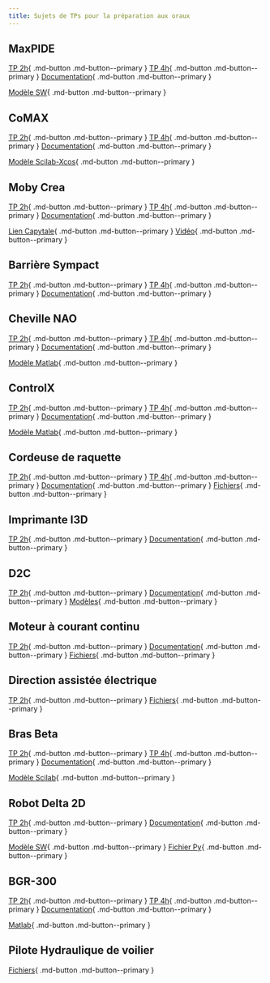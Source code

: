 ```yaml
---
title: Sujets de TPs pour la préparation aux oraux
---
```


[comment]: <> (Page manuelle)


## MaxPIDE

[TP 2h](https://github.com/xpessoles/PSI_Preparation_Oral/raw/main/TPs_2024/11_MaxPID/11_MaxPID_2h.pdf){ .md-button .md-button--primary }
[TP 4h](https://github.com/xpessoles/PSI_Preparation_Oral/raw/main/TPs_2024/11_MaxPID/11_MaxPID_4h.pdf){ .md-button .md-button--primary }
[Documentation](https://github.com/xpessoles/TP_Documents_PSI/raw/master/11_MaxpidE/11_MaxPIDE_Documentation.pdf){ .md-button .md-button--primary }

[Modèle SW](https://github.com/xpessoles/TP_Documents_PSI/raw/master/11_MaxpidE/Maxpid-V2_SolidWorks_V1.zip){ .md-button .md-button--primary }


[comment]: <>  (Plateforme 6 axes)

## CoMAX

[TP 2h](https://github.com/xpessoles/PSI_Preparation_Oral/raw/main/TPs_2024/04_CoMAX/04_CoMAX_2h.pdf){ .md-button .md-button--primary }
[TP 4h](https://github.com/xpessoles/PSI_Preparation_Oral/raw/main/TPs_2024/04_CoMAX/04_CoMAX_4h.pdf){ .md-button .md-button--primary }
[Documentation](https://github.com/xpessoles/TP_Documents_PSI/raw/master/04_CoMAX/04_Comax_Documentation.pdf){ .md-button .md-button--primary }

[Modèle Scilab-Xcos](https://github.com/xpessoles/TP_Documents_PSI/raw/master/04_CoMAX/04_CoMAX_XCOS.zip){ .md-button .md-button--primary }

## Moby Crea

[TP 2h](https://github.com/xpessoles/PSI_Preparation_Oral/raw/main/TPs_2024/13_Moby_Crea/13_Moby_Crea_2h.pdf){ .md-button .md-button--primary } 
[TP 4h](https://github.com/xpessoles/PSI_Preparation_Oral/raw/main/TPs_2024/xx_xx/xx_4h.pdf){ .md-button .md-button--primary }
[Documentation](https://github.com/xpessoles/TP_Documents_PSI/raw/master/13_Moby_Crea/13_Documentation_Moby.pdf){ .md-button .md-button--primary }

[Lien Capytale](https://capytale2.ac-paris.fr/web/c/11e1-3612495){ .md-button .md-button--primary }
[Vidéo](https://github.com/xpessoles/TP_Sujets/raw/main/04_ResolutionCinematique/13_04_01/13_04_01_CarRide.mp4){ .md-button .md-button--primary }


[comment]: <>  (Robot à câbles RC4)

## Barrière Sympact

[TP 2h](https://github.com/xpessoles/PSI_Preparation_Oral/raw/main/TPs_2024/19_Sympact/19_Sympact_2h.pdf){ .md-button .md-button--primary } 
[TP 4h](https://github.com/xpessoles/PSI_Preparation_Oral/raw/main/TPs_2024/xx_xx/xx_4h.pdf){ .md-button .md-button--primary }
[Documentation](https://github.com/xpessoles/TP_Documents_PSI/raw/master/19_Sympact/19_Documentation_Sympact.pdf){ .md-button .md-button--primary }

## Cheville NAO

[TP 2h](https://github.com/xpessoles/PSI_Preparation_Oral/raw/main/TPs_2024/03_ChevilleNAO/03_ChevilleNAO_2h.pdf){ .md-button .md-button--primary } 
[TP 4h](https://github.com/xpessoles/PSI_Preparation_Oral/raw/main/TPs_2024/03_ChevilleNAO/03_ChevilleNAO_4h.pdf){ .md-button .md-button--primary }
[Documentation](https://github.com/xpessoles/TP_Documents_PSI/raw/master/03_ChevilleNAO/03_Documentation_ChevilleNAO.pdf){ .md-button .md-button--primary }

[Modèle Matlab](https://github.com/xpessoles/TP_Documents_PSI/raw/master/03_ChevilleNAO/03_ChevilleNAO_Matlab.zip){ .md-button .md-button--primary }


## ControlX
[TP 2h](https://github.com/xpessoles/PSI_Preparation_Oral/raw/main/TPs_2024/05_ControlX/05_ControlX_2h.pdf){ .md-button .md-button--primary } 
[TP 4h](https://github.com/xpessoles/PSI_Preparation_Oral/raw/main/TPs_2024/05_ControlX/05_ControlX_4h.pdf){ .md-button .md-button--primary }
[Documentation](https://github.com/xpessoles/TP_Documents_PSI/raw/master/05_ControlX/05_ControlX_Documentation.pdf){ .md-button .md-button--primary }

[Modèle Matlab](https://github.com/xpessoles/TP_Documents_PSI/raw/master/05_ControlX/05_ControlX_Matlab.zip){ .md-button .md-button--primary }


## Cordeuse de raquette
[TP 2h](https://github.com/xpessoles/PSI_Preparation_Oral/raw/main/TPs_2024/06_Cordeuse/Cordeuse_Sujet.pdf){ .md-button .md-button--primary } 
[TP 4h](https://github.com/xpessoles/PSI_Preparation_Oral/raw/main/TPs_2024/06_Cordeuse/06_Cordeuse_4h.pdf){ .md-button .md-button--primary }
[Documentation](https://github.com/xpessoles/TP_Documents_PSI/raw/master/06_Cordeuse/Documentation_Cordeuse_V2.pdf){ .md-button .md-button--primary }
[Fichiers](https://github.com/xpessoles/TP_Documents_PSI/raw/master/06_Cordeuse/06_Cordeuse.zip){ .md-button .md-button--primary }

## Imprimante I3D
[TP 2h](https://github.com/xpessoles/PSI_Preparation_Oral/raw/main/TPs_2024/22_I3D/22_I3D_2h.pdf){ .md-button .md-button--primary } 
[Documentation](https://github.com/xpessoles/TP_Documents_PSI/raw/master/22_ImprimanteI3D/22_ImprimanteI3D_Documentation.pdf){ .md-button .md-button--primary }

## D2C
[TP 2h](https://github.com/xpessoles/PSI_Preparation_Oral/raw/main/TPs_2024/08_Drone_D2C/D2C_SED_Sujet.pdf){ .md-button .md-button--primary } 
[Documentation](https://github.com/xpessoles/PSI_Preparation_Oral/raw/main/TPs_2024/08_Drone_D2C/Documentation_DroneD2C_V3.pdf){ .md-button .md-button--primary }
[Modèles](https://github.com/xpessoles/PSI_Preparation_Oral/raw/main/TPs_2024/08_Drone_D2C/Modeles.zip){ .md-button .md-button--primary }


## Moteur à courant continu
[TP 2h](https://github.com/xpessoles/PSI_Preparation_Oral/raw/main/TPs_2024/12_MoteurMCC/12_MoteurCC_2h.pdf){ .md-button .md-button--primary } 
[Documentation](https://github.com/xpessoles/TP_Documents_PSI/raw/master/12_MoteurCC_3Sigma/12_MoteurCC_DocumentsRessources.pdf){ .md-button .md-button--primary }
[Fichiers](https://github.com/xpessoles/PSI_Preparation_Oral/raw/main/TPs_2024/12_MoteurMCC/CommandePWM_Mesure.slx){ .md-button .md-button--primary }


## Direction assistée électrique
[TP 2h](https://github.com/xpessoles/PSI_Preparation_Oral/raw/main/TPs_2024/07_DAE/DAE_Sujet.pdf){ .md-button .md-button--primary } 
[Fichiers](https://github.com/xpessoles/PSI_Preparation_Oral/raw/main/TPs_2024/07_DAE/DAE_Eleves.zip){ .md-button .md-button--primary } 

## Bras Beta
[TP 2h](https://github.com/xpessoles/PSI_Preparation_Oral/raw/main/TPs_2024/02_BrasBeta/02_BrasBeta_2h.pdf){ .md-button .md-button--primary } 
[TP 4h](https://github.com/xpessoles/PSI_Preparation_Oral/raw/main/TPs_2024/02_BrasBeta/02_BrasBeta_4h.pdf){ .md-button .md-button--primary }
[Documentation](https://github.com/xpessoles/TP_Documents_PSI/raw/master/02_BrasBeta/02_BrasBeta_Documentation.pdf){ .md-button .md-button--primary }

[Modèle Scilab](https://github.com/xpessoles/TP_Documents_PSI/raw/master/02_BrasBeta/02_BrasBeta_Xcos.zip){ .md-button .md-button--primary }


## Robot Delta 2D
[TP 2h](https://github.com/xpessoles/PSI_Preparation_Oral/raw/main/TPs_2024/17_RobotDelta2D/17_RobotDelta2D_2h.pdf){ .md-button .md-button--primary } 
[Documentation](https://github.com/xpessoles/TP_Documents_PSI/raw/master/17_RobotDelta2D/17_RobotDelta2D_Documentation.pdf){ .md-button .md-button--primary }

[Modèle SW](https://github.com/xpessoles/PSI_Preparation_Oral/raw/main/TPs_2024/17_RobotDelta2D/17_RobotDelta2D_SW.zip){ .md-button .md-button--primary } 
[Fichier Py](https://github.com/xpessoles/PSI_Preparation_Oral/raw/main/TPs_2024/17_RobotDelta2D/DeplacementVertPas10mm_API.py){ .md-button .md-button--primary } 

## BGR-300
[TP 2h](https://github.com/xpessoles/PSI_Preparation_Oral/raw/main/TPs_2024/01_BGR-300/01_BGR-300_Sujet_2h.pdf){ .md-button .md-button--primary } 
[TP 4h](https://github.com/xpessoles/PSI_Preparation_Oral/raw/main/TPs_2024/01_BGR-300/02_BrasBeta_4h.pdf){ .md-button .md-button--primary }
[Documentation](https://github.com/xpessoles/TP_Documents_PSI/raw/master/01_BGR-300/01_BGR-300_Documentation.pdf){ .md-button .md-button--primary }

[Matlab](https://github.com/xpessoles/TP_Documents_PSI/raw/master/01_BGR-300/01_BGR-300_Matlab.zip){ .md-button .md-button--primary }


## Pilote Hydraulique de voilier

[Fichiers](https://github.com/xpessoles/PSI_Preparation_Oral/raw/main/TPs_2024/Pilote.zip){ .md-button .md-button--primary }



